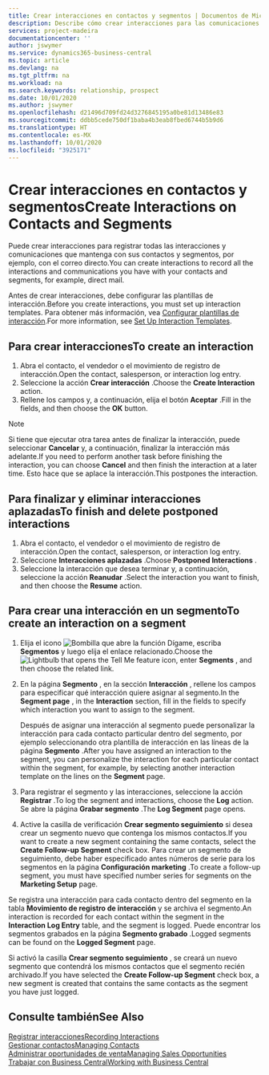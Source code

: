 ```yaml
---
title: Crear interacciones en contactos y segmentos | Documentos de Microsoft
description: Describe cómo crear interacciones para las comunicaciones que mantenga con sus contactos y segmentos en Business Central, por ejemplo, con el correo directo.
services: project-madeira
documentationcenter: ''
author: jswymer
ms.service: dynamics365-business-central
ms.topic: article
ms.devlang: na
ms.tgt_pltfrm: na
ms.workload: na
ms.search.keywords: relationship, prospect
ms.date: 10/01/2020
ms.author: jswymer
ms.openlocfilehash: d21496d709fd24d3276845195a0be81d13486e83
ms.sourcegitcommit: ddbb5cede750df1baba4b3eab8fbed6744b5b9d6
ms.translationtype: HT
ms.contentlocale: es-MX
ms.lasthandoff: 10/01/2020
ms.locfileid: "3925171"
---
```

# <a name="create-interactions-on-contacts-and-segments"></a><span data-ttu-id="50817-103">Crear interacciones en contactos y segmentos</span><span class="sxs-lookup"><span data-stu-id="50817-103">Create Interactions on Contacts and Segments</span></span>
<span data-ttu-id="50817-104">Puede crear interacciones para registrar todas las interacciones y comunicaciones que mantenga con sus contactos y segmentos, por ejemplo, con el correo directo.</span><span class="sxs-lookup"><span data-stu-id="50817-104">You can create interactions to record all the interactions and communications you have with your contacts and segments, for example, direct mail.</span></span>

<span data-ttu-id="50817-105">Antes de crear interacciones, debe configurar las plantillas de interacción.</span><span class="sxs-lookup"><span data-stu-id="50817-105">Before you create interactions, you must set up interaction templates.</span></span> <span data-ttu-id="50817-106">Para obtener más información, vea [Configurar plantillas de interacción](marketing-interactions.md).</span><span class="sxs-lookup"><span data-stu-id="50817-106">For more information, see  [Set Up Interaction Templates](marketing-interactions.md).</span></span>

## <a name="to-create-an-interaction"></a><span data-ttu-id="50817-107">Para crear interacciones</span><span class="sxs-lookup"><span data-stu-id="50817-107">To create an interaction</span></span>
1. <span data-ttu-id="50817-108">Abra el contacto, el vendedor o el movimiento de registro de interacción.</span><span class="sxs-lookup"><span data-stu-id="50817-108">Open the contact, salesperson, or interaction log entry.</span></span>
2. <span data-ttu-id="50817-109">Seleccione la acción **Crear interacción** .</span><span class="sxs-lookup"><span data-stu-id="50817-109">Choose the **Create Interaction** action.</span></span>
3. <span data-ttu-id="50817-110">Rellene los campos y, a continuación, elija el botón **Aceptar** .</span><span class="sxs-lookup"><span data-stu-id="50817-110">Fill in the fields, and then choose the **OK** button.</span></span>

> [!NOTE]  
>   <span data-ttu-id="50817-111">Si tiene que ejecutar otra tarea antes de finalizar la interacción, puede seleccionar **Cancelar** y, a continuación, finalizar la interacción más adelante.</span><span class="sxs-lookup"><span data-stu-id="50817-111">If you need to perform another task before finishing the interaction, you can choose **Cancel** and then finish the interaction at a later time.</span></span> <span data-ttu-id="50817-112">Esto hace que se aplace la interacción.</span><span class="sxs-lookup"><span data-stu-id="50817-112">This postpones the interaction.</span></span>

## <a name="to-finish-and-delete-postponed-interactions"></a><span data-ttu-id="50817-113">Para finalizar y eliminar interacciones aplazadas</span><span class="sxs-lookup"><span data-stu-id="50817-113">To finish and delete postponed interactions</span></span>
1. <span data-ttu-id="50817-114">Abra el contacto, el vendedor o el movimiento de registro de interacción.</span><span class="sxs-lookup"><span data-stu-id="50817-114">Open the contact, salesperson, or interaction log entry.</span></span>
2. <span data-ttu-id="50817-115">Seleccione **Interacciones aplazadas** .</span><span class="sxs-lookup"><span data-stu-id="50817-115">Choose **Postponed Interactions** .</span></span>
3. <span data-ttu-id="50817-116">Seleccione la interacción que desea terminar y, a continuación, seleccione la acción **Reanudar** .</span><span class="sxs-lookup"><span data-stu-id="50817-116">Select the interaction you want to finish, and then choose the **Resume** action.</span></span>

## <a name="to-create-an-interaction-on-a-segment"></a><span data-ttu-id="50817-117">Para crear una interacción en un segmento</span><span class="sxs-lookup"><span data-stu-id="50817-117">To create an interaction on a segment</span></span>
1. <span data-ttu-id="50817-118">Elija el icono ![Bombilla que abre la función Dígame](media/ui-search/search_small.png "Dígame qué desea hacer"), escriba **Segmentos** y luego elija el enlace relacionado.</span><span class="sxs-lookup"><span data-stu-id="50817-118">Choose the ![Lightbulb that opens the Tell Me feature](media/ui-search/search_small.png "Tell me what you want to do") icon, enter **Segments** , and then choose the related link.</span></span>
2. <span data-ttu-id="50817-119">En la página **Segmento** , en la sección **Interacción** , rellene los campos para especificar qué interacción quiere asignar al segmento.</span><span class="sxs-lookup"><span data-stu-id="50817-119">In the **Segment page** , in the **Interaction** section, fill in the fields to specify which interaction you want to assign to the segment.</span></span>

    <span data-ttu-id="50817-120">Después de asignar una interacción al segmento puede personalizar la interacción para cada contacto particular dentro del segmento, por ejemplo seleccionando otra plantilla de interacción en las líneas de la página **Segmento** .</span><span class="sxs-lookup"><span data-stu-id="50817-120">After you have assigned an interaction to the segment, you can personalize the interaction for each particular contact within the segment, for example, by selecting another interaction template on the lines on the **Segment** page.</span></span>  
3. <span data-ttu-id="50817-121">Para registrar el segmento y las interacciones, seleccione la acción **Registrar** .</span><span class="sxs-lookup"><span data-stu-id="50817-121">To log the segment and interactions, choose the **Log** action.</span></span> <span data-ttu-id="50817-122">Se abre la página **Grabar segmento** .</span><span class="sxs-lookup"><span data-stu-id="50817-122">The **Log Segment** page opens.</span></span>
4. <span data-ttu-id="50817-123">Active la casilla de verificación **Crear segmento seguimiento** si desea crear un segmento nuevo que contenga los mismos contactos.</span><span class="sxs-lookup"><span data-stu-id="50817-123">If you want to create a new segment containing the same contacts, select the **Create Follow-up Segment** check box.</span></span> <span data-ttu-id="50817-124">Para crear un segmento de seguimiento, debe haber especificado antes números de serie para los segmentos en la página **Configuración marketing** .</span><span class="sxs-lookup"><span data-stu-id="50817-124">To create a follow-up segment, you must have specified number series for segments on the **Marketing Setup** page.</span></span>

<span data-ttu-id="50817-125">Se registra una interacción para cada contacto dentro del segmento en la tabla **Movimiento de registro de interacción** y se archiva el segmento.</span><span class="sxs-lookup"><span data-stu-id="50817-125">An interaction is recorded for each contact within the segment in the **Interaction Log Entry** table, and the segment is logged.</span></span> <span data-ttu-id="50817-126">Puede encontrar los segmentos grabados en la página **Segmento grabado** .</span><span class="sxs-lookup"><span data-stu-id="50817-126">Logged segments can be found on the **Logged Segment** page.</span></span>

<span data-ttu-id="50817-127">Si activó la casilla **Crear segmento seguimiento** , se creará un nuevo segmento que contendrá los mismos contactos que el segmento recién archivado.</span><span class="sxs-lookup"><span data-stu-id="50817-127">If you have selected the **Create Follow-up Segment** check box, a new segment is created that contains the same contacts as the segment you have just logged.</span></span>

## <a name="see-also"></a><span data-ttu-id="50817-128">Consulte también</span><span class="sxs-lookup"><span data-stu-id="50817-128">See Also</span></span>
[<span data-ttu-id="50817-129">Registrar interacciones</span><span class="sxs-lookup"><span data-stu-id="50817-129">Recording Interactions</span></span>](marketing-interactions.md)  
[<span data-ttu-id="50817-130">Gestionar contactos</span><span class="sxs-lookup"><span data-stu-id="50817-130">Managing Contacts</span></span>](marketing-contacts.md)  
[<span data-ttu-id="50817-131">Administrar oportunidades de venta</span><span class="sxs-lookup"><span data-stu-id="50817-131">Managing Sales Opportunities</span></span>](marketing-manage-sales-opportunities.md)  
[<span data-ttu-id="50817-132">Trabajar con Business Central</span><span class="sxs-lookup"><span data-stu-id="50817-132">Working with Business Central</span></span>](ui-work-product.md)
